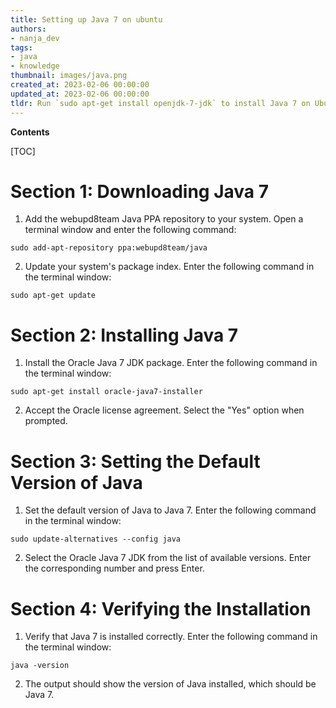 ```yaml
---
title: Setting up Java 7 on ubuntu
authors:
- nanja_dev
tags:
- java
- knowledge
thumbnail: images/java.png
created_at: 2023-02-06 00:00:00
updated_at: 2023-02-06 00:00:00
tldr: Run `sudo apt-get install openjdk-7-jdk` to install Java 7 on Ubuntu.
---
```


**Contents**

[TOC]

# Section 1: Downloading Java 7
1. Add the webupd8team Java PPA repository to your system. Open a terminal window and enter the following command: 
```
sudo add-apt-repository ppa:webupd8team/java
```
2. Update your system's package index. Enter the following command in the terminal window: 
```
sudo apt-get update
```

# Section 2: Installing Java 7
1. Install the Oracle Java 7 JDK package. Enter the following command in the terminal window: 
```
sudo apt-get install oracle-java7-installer
```
2. Accept the Oracle license agreement. Select the "Yes" option when prompted.

# Section 3: Setting the Default Version of Java
1. Set the default version of Java to Java 7. Enter the following command in the terminal window: 
```
sudo update-alternatives --config java
```
2. Select the Oracle Java 7 JDK from the list of available versions. Enter the corresponding number and press Enter.

# Section 4: Verifying the Installation
1. Verify that Java 7 is installed correctly. Enter the following command in the terminal window: 
```
java -version
```
2. The output should show the version of Java installed, which should be Java 7.
